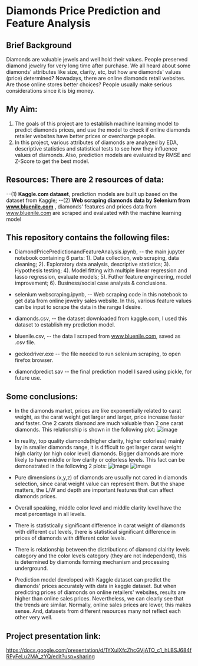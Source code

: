 # Diamonds Price Prediction and Feature Analysis

## Brief Background
Diamonds are valuable jewels and well hold their values. People preserved diamond jewelry for very long time after purchase. We all heard about some diamonds' attributes like size, clarity, etc, but how are diamonds' values (price) determined? Nowadays, there are online diamonds retail websites. Are those online stores better choices? People usually make serious considerations since it is big money.

## My Aim: 
1. The goals of this project are to establish machine learning model to predict diamonds prices, and use the model to check if online diamonds retailer websites have better prices or overcharge people.
2. In this project, various attributes of diamonds are analyzed by EDA, descriptive statistics and statistical tests to see how they influence values of diamonds. Also, prediction models are evaluated by RMSE and Z-Score to get the best model.

## Resources: There are 2 resources of data:
--(1) __Kaggle.com dataset__, prediction models are built up based on the dataset from Kaggle; 
--(2) __Web scraping diamonds data by Selenium from www.bluenile.com__ , diamonds' features and prices data from www.bluenile.com are scraped and evaluated with the machine learning model

## This repository contains the following files:

*  DiamondPricePredictionandFeatureAnalysis.ipynb, -- the main jupyter notebook containing 6 parts: 1). Data collection, web scraping, data cleaning; 2). Exploratory data analysis, descriptive statistics; 3). Hypothesis testing; 4). Model fitting with multiple linear regression and lasso regression, evaluate models; 5). Futher feature engineering, model improvement; 6). Business/social case analysis & conclusions. 

*  selenium webscraping.ipynb, -- Web scraping code in this notebook to get data from online jewelry sales website. In this, various feature values can be input to scrape the data in the range I desire. 

*  diamonds.csv, -- the dataset downloaded from kaggle.com, I used this dataset to establish my prediction model. 

*  bluenile.csv, -- the data I scraped from www.bluenile.com, saved as .csv file. 

*  geckodriver.exe -- the file needed to run selenium scraping, to open firefox browser. 

*  diamondpredict.sav -- the final prediction model I saved using pickle, for future use.

## Some conclusions: 

* In the diamonds market, prices are like exponentially related to carat weight, as the carat weight get larger and larger, price increase faster and faster. One 2 carats diamond are much valuable than 2 one carat diamonds. This relationship is shown in the following plot:
![image](https://user-images.githubusercontent.com/64159084/92063971-6b419d80-ed6a-11ea-8d6b-96dafa9d62f9.png)

* In reality, top quality diamonds(higher clarity, higher colorless) mainly lay in smaller diamonds range, it is difficult to get larger carat weight high clarity (or high color level) diamonds. Bigger diamonds are more likely to have middle or low clarity or colorless levels. This fact can be demonstrated in the following 2 plots:
![image](https://user-images.githubusercontent.com/64159084/92064144-e1460480-ed6a-11ea-9bdf-67c5df07fa9d.png)
![image](https://user-images.githubusercontent.com/64159084/92064154-ea36d600-ed6a-11ea-9cbc-ec26b05b2149.png)

* Pure dimensions (x,y,z) of diamonds are usually not cared in diamonds selection, since carat weight value can represent them. But the shape matters, the L/W and depth are important features that can affect diamonds prices.

* Overall speaking, middle color level and middle clarity level have the most percentage in all levels.

* There is statistically significant difference in carat weight of diamonds with different cut levels, there is statistical significant difference in prices of diamonds with different color levels.

* There is relationship between the distributions of diamond clairity levels category and the color levels category (they are not independent), this is determined by diamonds forming mechanism and processing underground.

* Prediction model developed with Kaggle dataset can predict the diamonds' prices accurately with data in kaggle dataset. But when predicting prices of diamonds on online retailers' websites, results are higher than online sales prices. Nevertheless, we can clearly see that the trends are similar. Normally, online sales prices are lower, this makes sense. And, datasets from different resources many not reflect each other very well. 

## Project presentation link:

https://docs.google.com/presentation/d/1YXuIXfcZhcGVjATO_c1_hLBSJ684fRFyFeLu2MA_zYQ/edit?usp=sharing
